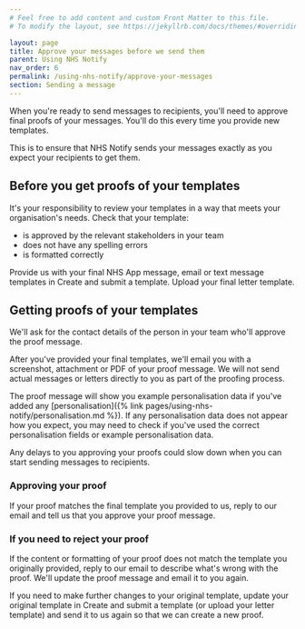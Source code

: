 ```yaml
---
# Feel free to add content and custom Front Matter to this file.
# To modify the layout, see https://jekyllrb.com/docs/themes/#overriding-theme-defaults

layout: page
title: Approve your messages before we send them
parent: Using NHS Notify
nav_order: 6
permalink: /using-nhs-notify/approve-your-messages
section: Sending a message
---
```


When you're ready to send messages to recipients, you'll need to approve final proofs of your messages. You'll do this every time you provide new templates.

This is to ensure that NHS Notify sends your messages exactly as you expect your recipients to get them.

## Before you get proofs of your templates

It's your responsibility to review your templates in a way that meets your organisation's needs. Check that your template:

- is approved by the relevant stakeholders in your team
- does not have any spelling errors
- is formatted correctly

Provide us with your final NHS App message, email or text message templates in Create and submit a template. Upload your final letter template.

## Getting proofs of your templates

We'll ask for the contact details of the person in your team who'll approve the proof message.

After you've provided your final templates, we'll email you with a screenshot, attachment or PDF of your proof message. We will not send actual messages or letters directly to you as part of the proofing process.

The proof message will show you example personalisation data if you've added any [personalisation]({% link pages/using-nhs-notify/personalisation.md %}). If any personalisation data does not appear how you expect, you may need to check if you've used the correct personalisation fields or example personalisation data.

Any delays to you approving your proofs could slow down when you can start sending messages to recipients.

### Approving your proof

If your proof matches the final template you provided to us, reply to our email and tell us that you approve your proof message.

### If you need to reject your proof

If the content or formatting of your proof does not match the template you originally provided, reply to our email to describe what's wrong with the proof. We'll update the proof message and email it to you again.

If you need to make further changes to your original template, update your original template in Create and submit a template (or upload your letter template) and send it to us again so that we can create a new proof.

